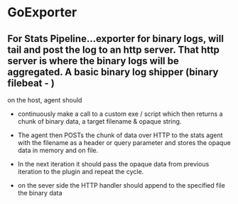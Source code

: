 # GoExporter

## For Stats Pipeline...exporter for binary logs, will tail and post the log to an http server.  That http server is where the binary logs will be aggregated.  A basic binary log shipper (binary filebeat - )



on the host,  agent should 
- continuously make a call to a custom exe / script which then returns a chunk of binary data, a target filename & opaque string. 
- The agent then POSTs the chunk of data over HTTP to the stats agent with the filename as a header or query parameter and stores the opaque data in memory and on file.
- In the next iteration it should pass the opaque data from previous iteration to the plugin and repeat the cycle.




- on the sever side the HTTP handler should append to the specified file the binary data